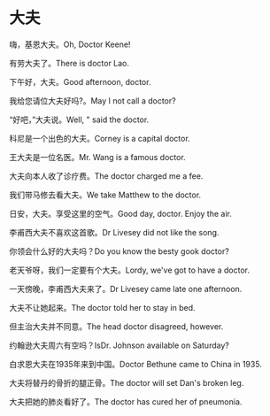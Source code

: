 # 大夫

<p><span class="chinese">嗨，基恩大夫。</span><span class="english">Oh, Doctor Keene!</span></p>

<p><span class="chinese">有劳大夫了。</span><span class="english">There is doctor Lao.</span></p>

<p><span class="chinese">下午好，大夫。</span><span class="english">Good afternoon, doctor.</span></p>

<p><span class="chinese">我给您请位大夫好吗?。</span><span class="english">May I not call a doctor?</span></p>

<p><span class="chinese">“好吧，”大夫说。</span><span class="english">Well, " said the doctor.</span></p>

<p><span class="chinese">科尼是一个出色的大夫。</span><span class="english">Corney is a capital doctor.</span></p>

<p><span class="chinese">王大夫是一位名医。</span><span class="english">Mr. Wang is a famous doctor.</span></p>

<p><span class="chinese">大夫向本人收了诊疗费。</span><span class="english">The doctor charged me a fee.</span></p>

<p><span class="chinese">我们带马修去看大夫。</span><span class="english">We take Matthew to the doctor.</span></p>

<p><span class="chinese">日安，大夫。享受这里的空气。</span><span class="english">Good day, doctor. Enjoy the air.</span></p>

<p><span class="chinese">李甫西大夫不喜欢这首歌。</span><span class="english">Dr Livesey did not like the song.</span></p>

<p><span class="chinese">你领会什么好的大夫吗？</span><span class="english">Do you know the besty gook doctor?</span></p>

<p><span class="chinese">老天爷呀，我们一定要有个大夫。</span><span class="english">Lordy, we've got to have a doctor.</span></p>

<p><span class="chinese">一天傍晚，李甫西大夫来了。</span><span class="english">Dr Livesey came late one afternoon.</span></p>

<p><span class="chinese">大夫不让她起来。</span><span class="english">The doctor told her to stay in bed.</span></p>

<p><span class="chinese">但主治大夫并不同意。</span><span class="english">The head doctor disagreed, however.</span></p>

<p><span class="chinese">约翰逊大夫周六有空吗？</span><span class="english">IsDr. Johnson available on Saturday?</span></p>

<p><span class="chinese">白求恩大夫在1935年来到中国。</span><span class="english">Doctor Bethune came to China in 1935.</span></p>

<p><span class="chinese">大夫将替丹的骨折的腿正骨。</span><span class="english">The doctor will set Dan's broken leg.</span></p>

<p><span class="chinese">大夫把她的肺炎看好了。</span><span class="english">The doctor has cured her of pneumonia.</span></p>

